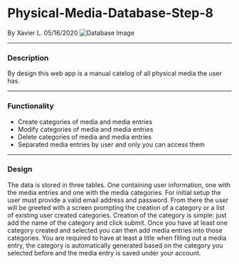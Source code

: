# Physical-Media-Database-Step-8 #
By Xavier L.
05/16/2020
![Database Image]()

---
### Description ###
By design this web app is a manual catelog of all physical media the user has.  

---
### Functionality ###
* Create categories of media and media entries
* Modify categories of media and media entries
* Delete categories of media and media entries
* Separated media entries by user and only you can access them

---
### Design ###
The data is stored in three tables. One containing user information, one with the media entries and one with the media categories.
For initial setup the user must provide a valid email address and password. From there the user will be greeted with a screen prompting the creation of a category or a list of existing user created categories.
Creation of the category is simple: just add the name of the category and click submit.
Once you have at least one category created and selected you can then add media entries into those categories.
You are required to have at least a title when filling out a media entry, the category is automatically generated based on the category you selected before and the media entry is saved under your account.
